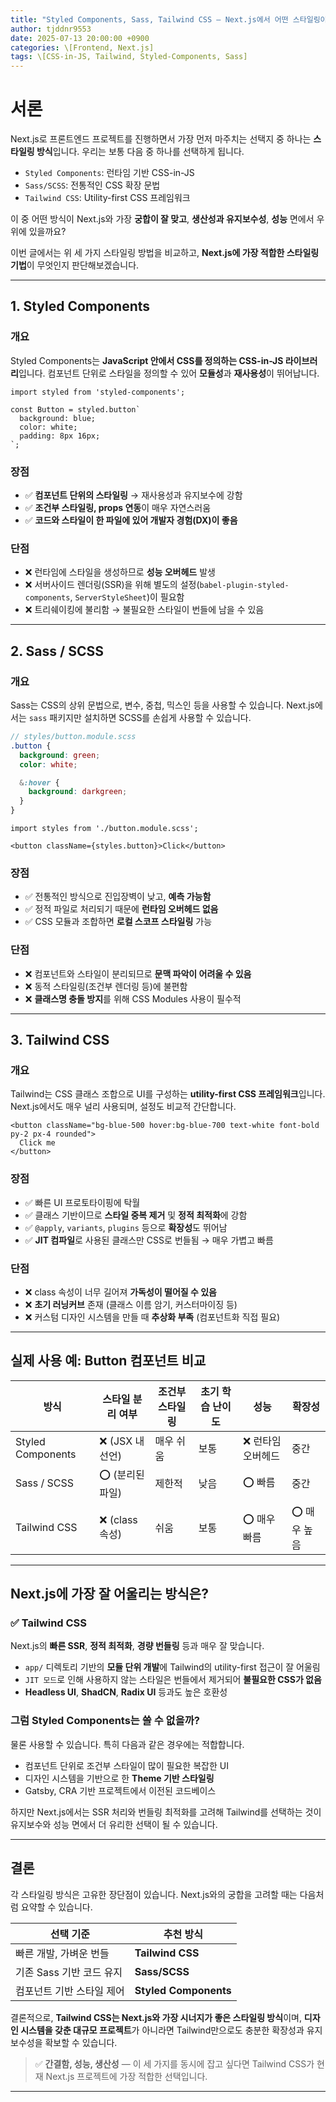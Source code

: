 ```yaml
---
title: "Styled Components, Sass, Tailwind CSS — Next.js에서 어떤 스타일링이 가장 어울릴까?"
author: tjddnr9553
date: 2025-07-13 20:00:00 +0900
categories: \[Frontend, Next.js]
tags: \[CSS-in-JS, Tailwind, Styled-Components, Sass]
---
```


# 서론

Next.js로 프론트엔드 프로젝트를 진행하면서 가장 먼저 마주치는 선택지 중 하나는 **스타일링 방식**입니다.
우리는 보통 다음 중 하나를 선택하게 됩니다.

* `Styled Components`: 런타임 기반 CSS-in-JS
* `Sass/SCSS`: 전통적인 CSS 확장 문법
* `Tailwind CSS`: Utility-first CSS 프레임워크

이 중 어떤 방식이 Next.js와 가장 **궁합이 잘 맞고**, **생산성과 유지보수성**, **성능** 면에서 우위에 있을까요?

이번 글에서는 위 세 가지 스타일링 방법을 비교하고, **Next.js에 가장 적합한 스타일링 기법**이 무엇인지 판단해보겠습니다.

---

## 1. Styled Components

### 개요

Styled Components는 **JavaScript 안에서 CSS를 정의하는 CSS-in-JS 라이브러리**입니다.
컴포넌트 단위로 스타일을 정의할 수 있어 **모듈성**과 **재사용성**이 뛰어납니다.

```tsx
import styled from 'styled-components';

const Button = styled.button`
  background: blue;
  color: white;
  padding: 8px 16px;
`;
```

### 장점

* ✅ **컴포넌트 단위의 스타일링** → 재사용성과 유지보수에 강함
* ✅ **조건부 스타일링, props 연동**이 매우 자연스러움
* ✅ **코드와 스타일이 한 파일에 있어 개발자 경험(DX)이 좋음**

### 단점

* ❌ 런타임에 스타일을 생성하므로 **성능 오버헤드** 발생
* ❌ 서버사이드 렌더링(SSR)을 위해 별도의 설정(`babel-plugin-styled-components`, `ServerStyleSheet`)이 필요함
* ❌ 트리쉐이킹에 불리함 → 불필요한 스타일이 번들에 남을 수 있음

---

## 2. Sass / SCSS

### 개요

Sass는 CSS의 상위 문법으로, 변수, 중첩, 믹스인 등을 사용할 수 있습니다.
Next.js에서는 `sass` 패키지만 설치하면 SCSS를 손쉽게 사용할 수 있습니다.

```scss
// styles/button.module.scss
.button {
  background: green;
  color: white;

  &:hover {
    background: darkgreen;
  }
}
```

```tsx
import styles from './button.module.scss';

<button className={styles.button}>Click</button>
```

### 장점

* ✅ 전통적인 방식으로 진입장벽이 낮고, **예측 가능함**
* ✅ 정적 파일로 처리되기 때문에 **런타임 오버헤드 없음**
* ✅ CSS 모듈과 조합하면 **로컬 스코프 스타일링** 가능

### 단점

* ❌ 컴포넌트와 스타일이 분리되므로 **문맥 파악이 어려울 수 있음**
* ❌ 동적 스타일링(조건부 렌더링 등)에 불편함
* ❌ **클래스명 충돌 방지**를 위해 CSS Modules 사용이 필수적

---

## 3. Tailwind CSS

### 개요

Tailwind는 CSS 클래스 조합으로 UI를 구성하는 **utility-first CSS 프레임워크**입니다.
Next.js에서도 매우 널리 사용되며, 설정도 비교적 간단합니다.

```tsx
<button className="bg-blue-500 hover:bg-blue-700 text-white font-bold py-2 px-4 rounded">
  Click me
</button>
```

### 장점

* ✅ 빠른 UI 프로토타이핑에 탁월
* ✅ 클래스 기반이므로 **스타일 중복 제거** 및 **정적 최적화**에 강함
* ✅ `@apply`, `variants`, `plugins` 등으로 **확장성**도 뛰어남
* ✅ **JIT 컴파일**로 사용된 클래스만 CSS로 번들됨 → 매우 가볍고 빠름

### 단점

* ❌ class 속성이 너무 길어져 **가독성이 떨어질 수 있음**
* ❌ **초기 러닝커브** 존재 (클래스 이름 암기, 커스터마이징 등)
* ❌ 커스텀 디자인 시스템을 만들 때 **추상화 부족** (컴포넌트화 직접 필요)

---

## 실제 사용 예: Button 컴포넌트 비교

| 방식                | 스타일 분리 여부    | 조건부 스타일링 | 초기 학습 난이도 | 성능         | 확장성     |
| ----------------- | ------------ | -------- | --------- | ---------- | ------- |
| Styled Components | ❌ (JSX 내 선언) | 매우 쉬움    | 보통        | ❌ 런타임 오버헤드 | 중간      |
| Sass / SCSS       | ⭕ (분리된 파일)   | 제한적      | 낮음        | ⭕ 빠름       | 중간      |
| Tailwind CSS      | ❌ (class 속성) | 쉬움       | 보통        | ⭕ 매우 빠름    | ⭕ 매우 높음 |

---

## Next.js에 가장 잘 어울리는 방식은?

### ✅ **Tailwind CSS**

Next.js의 **빠른 SSR**, **정적 최적화**, **경량 번들링** 등과 매우 잘 맞습니다.

* `app/` 디렉토리 기반의 **모듈 단위 개발**에 Tailwind의 utility-first 접근이 잘 어울림
* `JIT 모드`로 인해 사용하지 않는 스타일은 번들에서 제거되어 **불필요한 CSS가 없음**
* **Headless UI**, **ShadCN**, **Radix UI** 등과도 높은 호환성

### 그럼 Styled Components는 쓸 수 없을까?

물론 사용할 수 있습니다. 특히 다음과 같은 경우에는 적합합니다.

* 컴포넌트 단위로 조건부 스타일이 많이 필요한 복잡한 UI
* 디자인 시스템을 기반으로 한 **Theme 기반 스타일링**
* Gatsby, CRA 기반 프로젝트에서 이전된 코드베이스

하지만 Next.js에서는 SSR 처리와 번들링 최적화를 고려해 Tailwind를 선택하는 것이 유지보수와 성능 면에서 더 유리한 선택이 될 수 있습니다.

---

## 결론

각 스타일링 방식은 고유한 장단점이 있습니다.
Next.js와의 궁합을 고려할 때는 다음처럼 요약할 수 있습니다.

| 선택 기준            | 추천 방식                 |
| ---------------- | --------------------- |
| 빠른 개발, 가벼운 번들    | **Tailwind CSS**      |
| 기존 Sass 기반 코드 유지 | **Sass/SCSS**         |
| 컴포넌트 기반 스타일 제어   | **Styled Components** |

결론적으로, **Tailwind CSS는 Next.js와 가장 시너지가 좋은 스타일링 방식**이며,
**디자인 시스템을 갖춘 대규모 프로젝트**가 아니라면 Tailwind만으로도 충분한 확장성과 유지보수성을 확보할 수 있습니다.

> ✅ **간결함, 성능, 생산성** — 이 세 가지를 동시에 잡고 싶다면 Tailwind CSS가 현재 Next.js 프로젝트에 가장 적합한 선택입니다.

---
